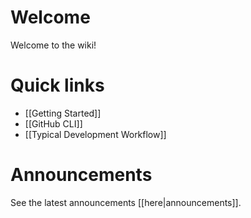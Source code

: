 
# Welcome
Welcome to the wiki!

# Quick links
* [[Getting Started]]
* [[GitHub CLI]]
* [[Typical Development Workflow]]

# Announcements
See the latest announcements [[here|announcements]].